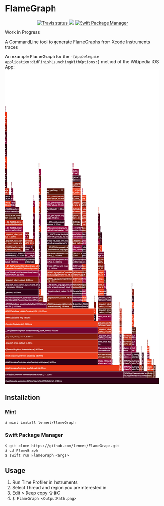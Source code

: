 # FlameGraph
<p align="center">
    <a href="https://travis-ci.org/lennet/FlameGraph">
        <img src="https://travis-ci.org/lennet/FlameGraph.svg?branch=master" alt="Travis status"/>
    </a>
    <img src="https://img.shields.io/badge/Swift-5.0-orange.svg" />
    <a href="https://swift.org/package-manager">
        <img src="https://img.shields.io/badge/spm-compatible-brightgreen.svg?style=flat" alt="Swift Package Manager" />
    </a>
</p>

Work in Progress 

A CommandLine tool to generate FlameGraphs from Xcode Instruments traces

An example FlameGraph for the ```-[AppDelegate application:didFinishLaunchingWithOptions:]``` method of the Wikipedia iOS App:
![Example output](example/output.png)


## Installation

### [Mint](https://github.com/yonaskolb/mint)
```
$ mint install lennet/FlameGraph
```

### Swift Package Manager
```
$ git clone https://github.com/lennet/FlameGraph.git
$ cd FlameGraph
$ swift run FlameGraph <args>
```

## Usage

1. Run Time Profiler in Instruments
2. Select Thread and region you are interested in
3. Edit > Deep copy ⇧⌘C
4. ```$ FlameGraph <OutputPath.png>```
